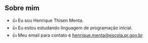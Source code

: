 ## Sobre mim
* :+1: Eu sou  Henrique Thisen Menta.
* :+1: Eu estou estudando linguagem de programação inicial.
* :+1: Meu email para contato  é  henrique.menta@escola.pr.gov.br
